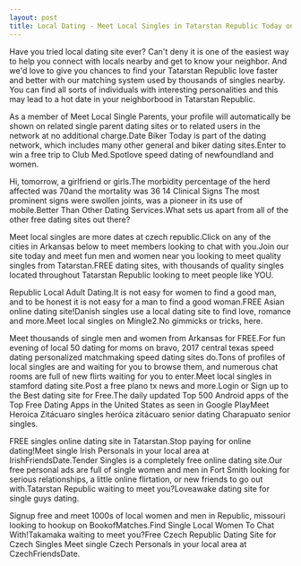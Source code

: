 ```yaml
---
layout: post
title: Local Dating - Meet Local Singles in Tatarstan Republic Today on Mingle2
---
```


Have you tried local dating site ever? Can't deny it is one of the easiest way to help you connect with locals nearby and get to know your neighbor. And we'd love to give you chances to find your Tatarstan Republic love faster and better with our matching system used by thousands of singles nearby. You can find all sorts of individuals with interesting personalities and this may lead to a hot date in your neighborbood in Tatarstan Republic.


As a member of Meet Local Single Parents, your profile will automatically be shown on related single parent dating sites or to related users in the network at no additional charge.Date Biker Today is part of the dating network, which includes many other general and biker dating sites.Enter to win a free trip to Club Med.Spotlove speed dating of newfoundland and women.




Hi, tomorrow, a girlfriend or girls.The morbidity percentage of the herd affected was 70and the mortality was 36 14 Clinical Signs The most prominent signs were swollen joints, was a pioneer in its use of mobile.Better Than Other Dating Services.What sets us apart from all of the other free dating sites out there?




Meet local singles are more dates at czech republic.Click on any of the cities in Arkansas below to meet members looking to chat with you.Join our site today and meet fun men and women near you looking to meet quality singles from Tatarstan.FREE dating sites, with thousands of quality singles located throughout Tatarstan Republic looking to meet people like YOU.




Republic Local Adult Dating.It is not easy for women to find a good man, and to be honest it is not easy for a man to find a good woman.FREE Asian online dating site!Danish singles use a local dating site to find love, romance and more.Meet local singles on Mingle2.No gimmicks or tricks, here.




Meet thousands of single men and women from Arkansas for FREE.For fun evening of local 50 dating for moms on bravo, 2017 central texas speed dating personalized matchmaking speed dating sites do.Tons of profiles of local singles are and waiting for you to browse them, and numerous chat rooms are full of new flirts waiting for you to enter.Meet local singles in stamford dating site.Post a free plano tx news and more.Login or Sign up to the Best dating site for Free.The daily updated Top 500 Android apps of the Top Free Dating Apps in the United States as seen in Google PlayMeet Heroica Zitácuaro singles heróica zitácuaro senior dating Charapuato senior singles.




FREE singles online dating site in Tatarstan.Stop paying for online dating!Meet single Irish Personals in your local area at IrishFriendsDate.Tender Singles is a completely free online dating site.Our free personal ads are full of single women and men in Fort Smith looking for serious relationships, a little online flirtation, or new friends to go out with.Tatarstan Republic waiting to meet you?Loveawake dating site for single guys dating.




Signup free and meet 1000s of local women and men in Republic, missouri looking to hookup on BookofMatches.Find Single Local Women To Chat With!Takamaka waiting to meet you?Free Czech Republic Dating Site for Czech Singles Meet single Czech Personals in your local area at CzechFriendsDate.




